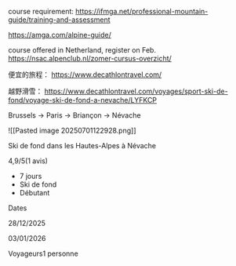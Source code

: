 
course requirement: https://ifmga.net/professional-mountain-guide/training-and-assessment

https://amga.com/alpine-guide/

course offered in Netherland, register on Feb.
https://nsac.alpenclub.nl/zomer-cursus-overzicht/


便宜的旅程：
https://www.decathlontravel.com/

越野滑雪：
https://www.decathlontravel.com/voyages/sport-ski-de-fond/voyage-ski-de-fond-a-nevache/LYFKCP

Brussels → Paris → Briançon → Névache

![[Pasted image 20250701122928.png]]

Ski de fond dans les Hautes-Alpes à Névache

4,9/5(1 avis)

- 7 jours
- Ski de fond
- Débutant

Dates

28/12/2025

03/01/2026

Voyageurs1 personne